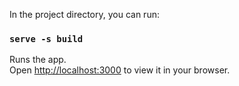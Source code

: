 In the project directory, you can run:

### `serve -s build`

Runs the app.\
Open [http://localhost:3000](http://localhost:3000) to view it in your browser.
